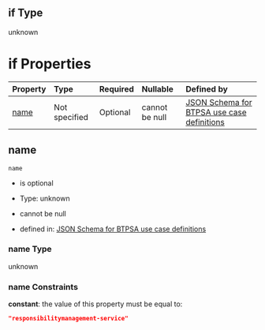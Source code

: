 ## if Type

unknown

# if Properties

| Property      | Type          | Required | Nullable       | Defined by                                                                                                                                                                                                        |
| :------------ | :------------ | :------- | :------------- | :---------------------------------------------------------------------------------------------------------------------------------------------------------------------------------------------------------------- |
| [name](#name) | Not specified | Optional | cannot be null | [JSON Schema for BTPSA use case definitions](btpsa-usecase-properties-services-items-allof-1-then-allof-99-if-properties-name.md "undefined#/properties/services/items/allOf/1/then/allOf/99/if/properties/name") |

## name



`name`

*   is optional

*   Type: unknown

*   cannot be null

*   defined in: [JSON Schema for BTPSA use case definitions](btpsa-usecase-properties-services-items-allof-1-then-allof-99-if-properties-name.md "undefined#/properties/services/items/allOf/1/then/allOf/99/if/properties/name")

### name Type

unknown

### name Constraints

**constant**: the value of this property must be equal to:

```json
"responsibilitymanagement-service"
```
